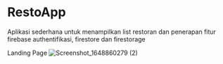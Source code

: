# RestoApp
Aplikasi sederhana untuk menampilkan list restoran dan penerapan fitur firebase authentifikasi, firestore dan firestorage

Landing Page
![Screenshot_1648860279 (2)](https://user-images.githubusercontent.com/55588249/161359878-bfcb1b73-9d32-480c-bfbe-00eedcec1f4a.png)

